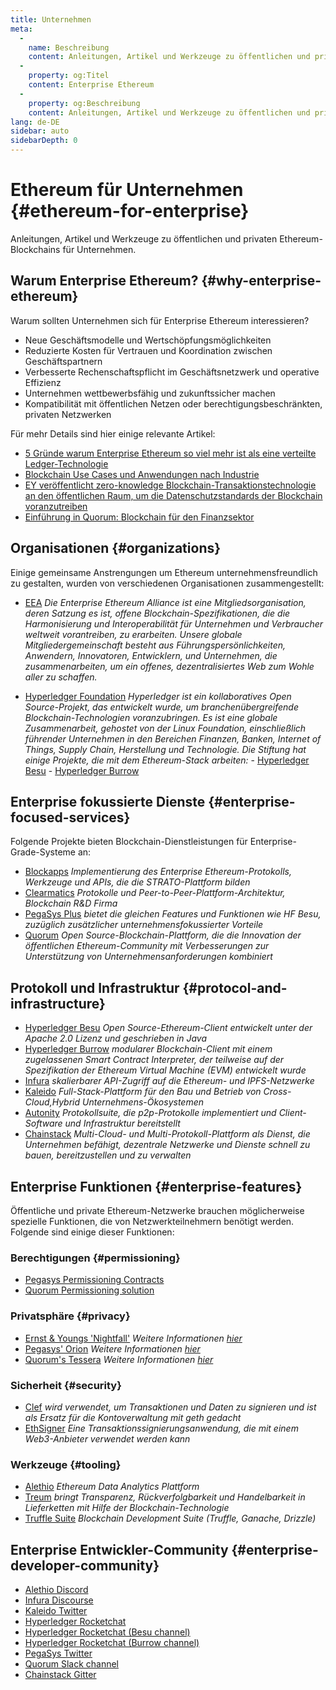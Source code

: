 ```yaml
---
title: Unternehmen
meta:
  - 
    name: Beschreibung
    content: Anleitungen, Artikel und Werkzeuge zu öffentlichen und privaten Ethereum-Blockchains für Unternehmen
  - 
    property: og:Titel
    content: Enterprise Ethereum
  - 
    property: og:Beschreibung
    content: Anleitungen, Artikel und Werkzeuge zu öffentlichen und privaten Ethereum-Blockchains für Unternehmen
lang: de-DE
sidebar: auto
sidebarDepth: 0
---
```


# Ethereum für Unternehmen {#ethereum-for-enterprise}

<div class="featured">Anleitungen, Artikel und Werkzeuge zu öffentlichen und privaten Ethereum-Blockchains für Unternehmen.</div>

## Warum Enterprise Ethereum? {#why-enterprise-ethereum}

Warum sollten Unternehmen sich für Enterprise Ethereum interessieren?

- Neue Geschäftsmodelle und Wertschöpfungsmöglichkeiten
- Reduzierte Kosten für Vertrauen und Koordination zwischen Geschäftspartnern
- Verbesserte Rechenschaftspflicht im Geschäftsnetzwerk und operative Effizienz
- Unternehmen wettbewerbsfähig und zukunftssicher machen
- Kompatibilität mit öffentlichen Netzen oder berechtigungsbeschränkten, privaten Netzwerken

Für mehr Details sind hier einige relevante Artikel:

- [5 Gründe warum Enterprise Ethereum so viel mehr ist als eine verteilte Ledger-Technologie](https://media.consensys.net/5-reasons-why-enterprise-ethereum-is-so-much-more-than-a-distributed-ledger-technology-c9a89db82cb5)
- [Blockchain Use Cases und Anwendungen nach Industrie](https://media.consensys.net/enterprise-ethereum-blockchain-use-cases-and-applications-by-industry-3914d1210049)
- [EY veröffentlicht zero-knowledge Blockchain-Transaktionstechnologie an den öffentlichen Raum, um die Datenschutzstandards der Blockchain voranzutreiben](https://www.ey.com/en_gl/news/2019/04/ey-releases-zero-knowledge-proof-blockchain-transaction-technology-to-the-public-domain-to-advance-blockchain-privacy-standards)
- [Einführung in Quorum: Blockchain für den Finanzsektor](https://medium.com/blockchain-at-berkeley/introduction-to-quorum-blockchain-for-the-financial-sector-58813f84e88c)

## Organisationen {#organizations}

Einige gemeinsame Anstrengungen um Ethereum unternehmensfreundlich zu gestalten, wurden von verschiedenen Organisationen zusammengestellt:

- [EEA](https://entethalliance.org/) _Die Enterprise Ethereum Alliance ist eine Mitgliedsorganisation, deren Satzung es ist, offene  Blockchain-Spezifikationen, die die Harmonisierung und Interoperabilität für Unternehmen und Verbraucher weltweit vorantreiben, zu erarbeiten. Unsere globale Mitgliedergemeinschaft besteht aus Führungspersönlichkeiten, Anwendern, Innovatoren, Entwicklern, und Unternehmen, die zusammenarbeiten, um ein offenes, dezentralisiertes Web zum Wohle aller zu schaffen._

- [Hyperledger Foundation](https://hyperledger.org) _Hyperledger ist ein kollaboratives Open Source-Projekt, das entwickelt wurde, um branchenübergreifende Blockchain-Technologien voranzubringen. Es ist eine globale Zusammenarbeit, gehostet von der Linux Foundation, einschließlich führender Unternehmen in den Bereichen Finanzen, Banken, Internet of Things, Supply Chain, Herstellung und Technologie._ _Die Stiftung hat einige Projekte, die mit dem Ethereum-Stack arbeiten:_ - [Hyperledger Besu](https://www.hyperledger.org/blog/2019/08/29/announcing-hyperledger-besu) - [Hyperledger Burrow](https://www.hyperledger.org/projects/hyperledger-burrow)

## Enterprise fokussierte Dienste {#enterprise-focused-services}

Folgende Projekte bieten Blockchain-Dienstleistungen für Enterprise-Grade-Systeme an:

- [Blockapps](https://blockapps.net/) _Implementierung des Enterprise Ethereum-Protokolls, Werkzeuge und APIs, die die STRATO-Plattform bilden_
- [Clearmatics](https://www.clearmatics.com/about) _Protokolle und Peer-to-Peer-Plattform-Architektur, Blockchain R&D Firma_
- [PegaSys Plus](https://pegasys.tech/enterprise/) _bietet die gleichen Features und Funktionen wie HF Besu, zuzüglich zusätzlicher unternehmensfokussierter Vorteile_
- [Quorum](https://www.goquorum.com/) _Open Source-Blockchain-Plattform, die die Innovation der öffentlichen Ethereum-Community mit Verbesserungen zur Unterstützung von Unternehmensanforderungen kombiniert_

## Protokoll und Infrastruktur {#protocol-and-infrastructure}

- [Hyperledger Besu](https://www.hyperledger.org/projects/besu) _Open Source-Ethereum-Client entwickelt unter der Apache 2.0 Lizenz und geschrieben in Java_
- [Hyperledger Burrow](https://www.hyperledger.org/projects/hyperledger-burrow) _modularer Blockchain-Client mit einem zugelassenen Smart Contract Interpreter, der teilweise auf der Spezifikation der Ethereum Virtual Machine (EVM) entwickelt wurde_
- [Infura](https://infura.io/) _skalierbarer API-Zugriff auf die Ethereum- und IPFS-Netzwerke_
- [Kaleido](https://kaleido.io/) _Full-Stack-Plattform für den Bau und Betrieb von Cross-Cloud,Hybrid Unternehmens-Ökosystemen_
- [Autonity](https://www.clearmatics.com/about/) _Protokollsuite, die p2p-Protokolle implementiert und Client-Software und Infrastruktur bereitstellt_
- [Chainstack](https://chainstack.com/) _Multi-Cloud- und Multi-Protokoll-Plattform als Dienst, die Unternehmen befähigt, dezentrale Netzwerke und Dienste schnell zu bauen, bereitzustellen und zu verwalten_

## Enterprise Funktionen {#enterprise-features}

Öffentliche und private Ethereum-Netzwerke brauchen möglicherweise spezielle Funktionen, die von Netzwerkteilnehmern benötigt werden. Folgende sind einige dieser Funktionen:

### Berechtigungen {#permissioning}

- [Pegasys Permissioning Contracts](https://github.com/PegaSysEng/permissioning-smart-contracts)
- [Quorum Permissioning solution](https://github.com/jpmorganchase/quorum/wiki/Security)

### Privatsphäre {#privacy}

- [Ernst & Youngs 'Nightfall'](https://github.com/EYBlockchain/nightfall) _Weitere Informationen [hier](https://bravenewcoin.com/insights/ernst-and-young-rolls-out-'nightfall-to-enable-private-transactions-on)_
- [Pegasys' Orion](https://docs.pantheon.pegasys.tech/en/stable/Concepts/Privacy/Privacy-Overview/) _Weitere Informationen [hier](https://pegasys.tech/privacy-in-pantheon-how-it-works-and-why-your-enterprise-should-care/)_
- [Quorum's Tessera](https://docs.goquorum.com/en/latest/Privacy/Tessera/Tessera/) _Weitere Informationen [hier](https://github.com/jpmorganchase/tessera/wiki/How-Tessera-works)_

### Sicherheit {#security}

- [Clef](https://geth.ethereum.org/clef/Overview) _wird verwendet, um Transaktionen und Daten zu signieren und ist als Ersatz für die Kontoverwaltung mit geth gedacht_
- [EthSigner](https://gitter.im/PegaSysEng/EthSigner) _Eine Transaktionssignierungsanwendung, die mit einem Web3-Anbieter verwendet werden kann_

### Werkzeuge {#tooling}

- [Alethio](https://aleth.io/) _Ethereum Data Analytics Plattform_
- [Treum](https://treum.io/) _bringt Transparenz, Rückverfolgbarkeit und Handelbarkeit in Lieferketten mit Hilfe der Blockchain-Technologie_
- [Truffle Suite](https://trufflesuite.com) _Blockchain Development Suite (Truffle, Ganache, Drizzle)_

## Enterprise Entwickler-Community {#enterprise-developer-community}

- [Alethio Discord](https://discord.gg/d2t8NuU)
- [Infura Discourse](https://community.infura.io/)
- [Kaleido Twitter](https://twitter.com/Kaleido_io)
- [Hyperledger Rocketchat](https://chat.hyperledger.org/)
- [Hyperledger Rocketchat (Besu channel)](https://chat.hyperledger.org/channel/besu)
- [Hyperledger Rocketchat (Burrow channel)](https://chat.hyperledger.org/channel/burrow)
- [PegaSys Twitter](https://twitter.com/Kaleido_io)
- [Quorum Slack channel](http://bit.ly/quorum-slack)
- [Chainstack Gitter](https://gitter.im/chainstack/Lobby)

